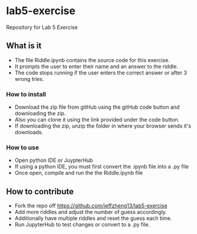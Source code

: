 # lab5-exercise
Repository for Lab 5 Exercise
## What is it
- The file Riddle.ipynb contains the source code for this exercise.
- It prompts the user to enter their name and an answer to the riddle.
- The code stops running if the user enters the correct answer or after 3 wrong tries.
### How to install
- Download the zip file from gitHub using the gitHub code button and downloading the zip.
- Also you can clone it using the link provided under the code button.
- If downloading the zip, unzip the folder in where your browser sends it's downloads.
### How to use
- Open python IDE or JuypterHub
- If using a python IDE, you must first convert the .ipynb file into a .py file
- Once open, compile and run the the Riddle.ipynb file
## How to contribute
- Fork the repo off https://github.com/jeffzheng13/lab5-exercise
- Add more riddles and adjust the number of guess accordingly.
- Additionally have multiple riddles and reset the guess each time.
- Run JupyterHub to test changes or convert to a .py file.